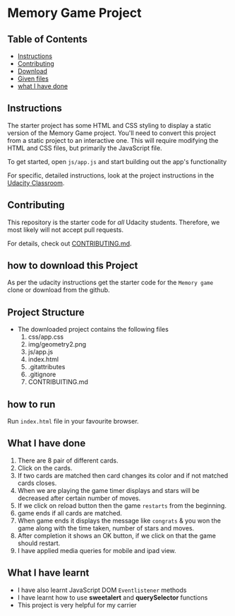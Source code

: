 # Memory Game Project

## Table of Contents

-   [Instructions](#instructions)
-   [Contributing](#contributing)
-   [Download](#download)
-   [Given files](#givenfiles)
-   [what I have done](<#what I have done>)

## Instructions

The starter project has some HTML and CSS styling to display a static version of the Memory Game project. You'll need to convert this project from a static project to an interactive one. This will require modifying the HTML and CSS files, but primarily the JavaScript file.

To get started, open `js/app.js` and start building out the app's functionality

For specific, detailed instructions, look at the project instructions in the [Udacity Classroom](https://classroom.udacity.com/me).

## Contributing

This repository is the starter code for _all_ Udacity students. Therefore, we most likely will not accept pull requests.

For details, check out [CONTRIBUTING.md](CONTRIBUTING.md).

## how to download this Project

As per the udacity instructions get the starter code for the `Memory game` clone or download from the github.

## Project Structure

-   The downloaded project contains the following files
    1.  css/app.css
    2.  img/geometry2.png
    3.  js/app.js
    4.  index.html
    5.  .gitattributes
    6.  .gitignore
    7.  CONTRIBUITING.md

## how to run

Run `index.html` file in your favourite browser.

## What I have done

1.  There are 8 pair of different cards.
2.  Click on the cards.
3.  If two cards are matched then card changes its color and if not matched cards closes.
4.  When we are playing the game timer displays and stars will be decreased after certain number of moves.
5.  If we click on reload button then the game `restarts` from the beginning.
6.  game ends if all cards are matched.
7.  When game ends it displays the message like `congrats` & you won the game along with the time taken, number of stars and moves.
8.  After completion it shows an OK button, if we click on that the game should restart.
9.  I have applied media queries for mobile and ipad view.

## What I have learnt

-   I have also learnt JavaScript DOM `Eventlistener` methods
-   I have learnt how to use **sweetalert** and **querySelector** functions
-   This project is very helpful for my carrier
